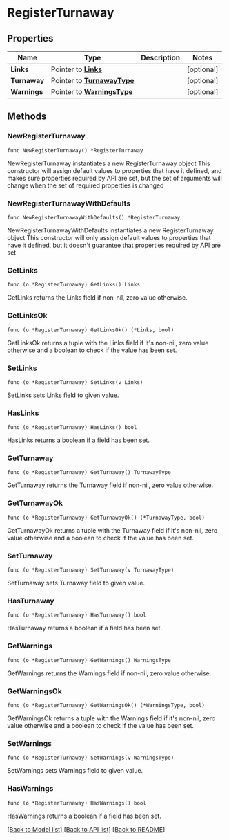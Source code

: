 # RegisterTurnaway

## Properties

Name | Type | Description | Notes
------------ | ------------- | ------------- | -------------
**Links** | Pointer to [**Links**](Links.md) |  | [optional] 
**Turnaway** | Pointer to [**TurnawayType**](TurnawayType.md) |  | [optional] 
**Warnings** | Pointer to [**WarningsType**](WarningsType.md) |  | [optional] 

## Methods

### NewRegisterTurnaway

`func NewRegisterTurnaway() *RegisterTurnaway`

NewRegisterTurnaway instantiates a new RegisterTurnaway object
This constructor will assign default values to properties that have it defined,
and makes sure properties required by API are set, but the set of arguments
will change when the set of required properties is changed

### NewRegisterTurnawayWithDefaults

`func NewRegisterTurnawayWithDefaults() *RegisterTurnaway`

NewRegisterTurnawayWithDefaults instantiates a new RegisterTurnaway object
This constructor will only assign default values to properties that have it defined,
but it doesn't guarantee that properties required by API are set

### GetLinks

`func (o *RegisterTurnaway) GetLinks() Links`

GetLinks returns the Links field if non-nil, zero value otherwise.

### GetLinksOk

`func (o *RegisterTurnaway) GetLinksOk() (*Links, bool)`

GetLinksOk returns a tuple with the Links field if it's non-nil, zero value otherwise
and a boolean to check if the value has been set.

### SetLinks

`func (o *RegisterTurnaway) SetLinks(v Links)`

SetLinks sets Links field to given value.

### HasLinks

`func (o *RegisterTurnaway) HasLinks() bool`

HasLinks returns a boolean if a field has been set.

### GetTurnaway

`func (o *RegisterTurnaway) GetTurnaway() TurnawayType`

GetTurnaway returns the Turnaway field if non-nil, zero value otherwise.

### GetTurnawayOk

`func (o *RegisterTurnaway) GetTurnawayOk() (*TurnawayType, bool)`

GetTurnawayOk returns a tuple with the Turnaway field if it's non-nil, zero value otherwise
and a boolean to check if the value has been set.

### SetTurnaway

`func (o *RegisterTurnaway) SetTurnaway(v TurnawayType)`

SetTurnaway sets Turnaway field to given value.

### HasTurnaway

`func (o *RegisterTurnaway) HasTurnaway() bool`

HasTurnaway returns a boolean if a field has been set.

### GetWarnings

`func (o *RegisterTurnaway) GetWarnings() WarningsType`

GetWarnings returns the Warnings field if non-nil, zero value otherwise.

### GetWarningsOk

`func (o *RegisterTurnaway) GetWarningsOk() (*WarningsType, bool)`

GetWarningsOk returns a tuple with the Warnings field if it's non-nil, zero value otherwise
and a boolean to check if the value has been set.

### SetWarnings

`func (o *RegisterTurnaway) SetWarnings(v WarningsType)`

SetWarnings sets Warnings field to given value.

### HasWarnings

`func (o *RegisterTurnaway) HasWarnings() bool`

HasWarnings returns a boolean if a field has been set.


[[Back to Model list]](../README.md#documentation-for-models) [[Back to API list]](../README.md#documentation-for-api-endpoints) [[Back to README]](../README.md)


